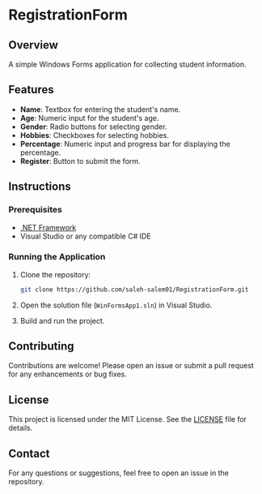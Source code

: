 # RegistrationForm

## Overview

A simple Windows Forms application for collecting student information.

## Features

- **Name**: Textbox for entering the student's name.
- **Age**: Numeric input for the student's age.
- **Gender**: Radio buttons for selecting gender.
- **Hobbies**: Checkboxes for selecting hobbies.
- **Percentage**: Numeric input and progress bar for displaying the percentage.
- **Register**: Button to submit the form.

## Instructions

### Prerequisites

- [.NET Framework](https://dotnet.microsoft.com/download/dotnet-framework)
- Visual Studio or any compatible C# IDE

### Running the Application

1. Clone the repository:

    ```sh
    git clone https://github.com/saleh-salem01/RegistrationForm.git
    ```

2. Open the solution file (`WinFormsApp1.sln`) in Visual Studio.

3. Build and run the project.

## Contributing

Contributions are welcome! Please open an issue or submit a pull request for any enhancements or bug fixes.

## License

This project is licensed under the MIT License. See the [LICENSE](LICENSE) file for details.

## Contact

For any questions or suggestions, feel free to open an issue in the repository.
